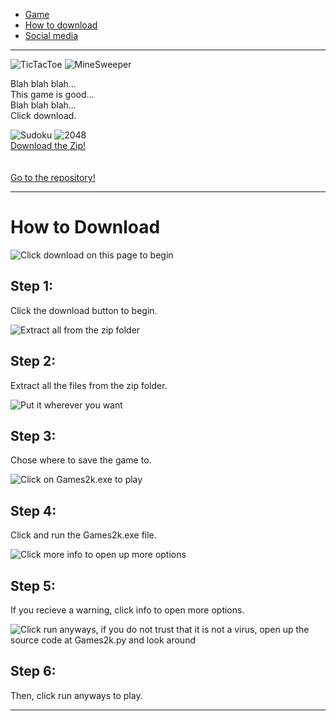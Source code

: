 <!DOCTYPE html>
<html lang="en-US">

<head>
	<title>2k of awsome</title>
	<meta charset="UTF-8" name="viewport" content="width=device-width, initial-scale=1.0">
	<link rel="stylesheet" type="text/css" href="StyleSheet.css">
</head>

<body>
<ul>
	<li><a href="#Game">Game</a></li>
	<li><a href="#Download">How to download</a></li>
	<li><a href="#Social">Social media</a></li>
</ul>
<hr id="Game"/>
<img class="imgLeft" src="TicTacToe.png" alt="TicTacToe">
<img class="imgRight" src="MineSweeper.png" alt="MineSweeper">
<p class="description">Blah blah blah...<br/>This game is good...<br/>Blah blah blah...<br/>Click download.</p>
<img class="imgLeft" src="Sudoku.png" alt="Sudoku">
<img class="imgRight" src="2048.png" alt="2048">
<div class="divLink"> 
<a class="downloadLink blah blan boom bong" href="https://github.com/2kofawsome/2ksGames/archive/master.zip">Download the Zip!</a>
<br/>
<br/>
<br/>
<a class="downloadLink blah blan boom bong" href="https://github.com/2kofawsome/2ksGames">Go to the repository!</a>
</div>


<hr id="Download"/>

<h1>How to Download</h1>

<div>
<img class="floatLeft" src="https://github.com/2kofawsome/2kofawsome.github.io/blob/master/Downloading.png?raw=true"
    alt="Click download on this page to begin">
<h2 class="absoluteTop">Step 1:</h2>
<p class="absoluteBottom">Click the download button to begin.</p>
</div>

<div>
<img class="floatLeft" src="https://github.com/2kofawsome/2kofawsome.github.io/blob/master/Extract.png?raw=true"
    alt="Extract all from the zip folder">
<h2 class="absoluteTop">Step 2:</h2>
<p class="absoluteBottom">Extract all the files from the zip folder.</p>
</div>

<div> 
<img class="floatLeft" src="https://github.com/2kofawsome/2kofawsome.github.io/blob/master/Extract2.png?raw=true"
    alt="Put it wherever you want">
<h2 class="absoluteTop">Step 3:</h2>
<p class="absoluteBottom">Chose where to save the game to.</p>
</div>

<div>
<img class="floatLeft" src="https://github.com/2kofawsome/2kofawsome.github.io/blob/master/OpenGame.png?raw=true"
    alt="Click on Games2k.exe to play">
<h2 class="absoluteTop">Step 4:</h2>
<p class="absoluteBottom">Click and run the Games2k.exe file.</p>
</div>

<div>	 
<img class="floatLeft" src="https://github.com/2kofawsome/2kofawsome.github.io/blob/master/MoreInfo.png?raw=true"
    alt="Click more info to open up more options">
<h2 class="absoluteTop">Step 5:</h2>
<p class="absoluteBottom">If you recieve a warning, click info to open more options.</p>
</div>

<div>
<img class="floatLeft" src="https://github.com/2kofawsome/2kofawsome.github.io/blob/master/RunAnyways.png?raw=true"
    alt="Click run anyways, if you do not trust that it is not a virus, open up the source code at Games2k.py and look around">
<h2 class="absoluteTop">Step 6:</h2>
<p class="absoluteBottom">Then, click run anyways to play.</p>
</div>

<hr id="Social"/>
</body>
</html>

